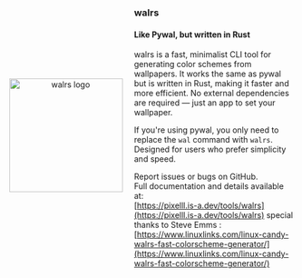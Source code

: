 <div align="center" style="display: flex; align-items: center; justify-content: center; gap: 20px;">
<img src="https://i.imgur.com/BORMhHc.png" alt="walrs logo" align="right" height="200">
<div align="left">
<h3>walrs</h3>
<h4>Like Pywal, but written in Rust</h4>
walrs is a fast, minimalist CLI tool for generating color schemes from wallpapers.  
It works the same as pywal but is written in Rust, making it faster and more efficient.  
No external dependencies are required — just an app to set your wallpaper.  

  If you're using pywal, you only need to replace the `wal` command with `walrs`.  
  Designed for users who prefer simplicity and speed.

  Report issues or bugs on GitHub.  
  Full documentation and details available at:  
  [https://pixelll.is-a.dev/tools/walrs](https://pixelll.is-a.dev/tools/walrs)
  special thanks to Steve Emms :
  [https://www.linuxlinks.com/linux-candy-walrs-fast-colorscheme-generator/](https://www.linuxlinks.com/linux-candy-walrs-fast-colorscheme-generator/)

</div>

</div>

